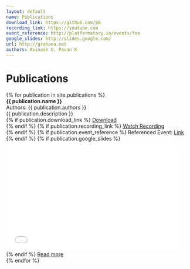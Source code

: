 ```yaml
---
layout: default
name: Publications
download_link: https://github.com/p6
recording_link: https://youtube.com
event_reference: http://platformatory.io/events/foo
google_slides: http://slides.google.com/
url: http://grahana.net
authors: Avinash U, Pavan K
---
```


<h1>Publications</h1>

<div class="publications-grid">
    {% for publication in site.publications %}
        <div class="publication-item">
            <strong>{{ publication.name }}</strong><br>
            Authors: <span class="authors">{{ publication.authors }}</span><br>
            {{ publication.description }}<br>
            {% if publication.download_link %}
                <a href="{{ publication.download_link }}" target="_blank">Download</a><br>
            {% endif %}
            {% if publication.recording_link %}
                <a href="{{ publication.recording_link }}" target="_blank">Watch Recording</a><br>
            {% endif %}
            {% if publication.event_reference %}
                Referenced Event: <a href="{{ publication.event_reference }}" target="_blank">Link</a><br>
            {% endif %}
            {% if publication.google_slides %}
                <iframe src="{{ publication.google_slides }}" frameborder="0" width="480" height="299" allowfullscreen="true" mozallowfullscreen="true" webkitallowfullscreen="true"></iframe><br>
            {% endif %}
            <a href="{{ publication.url }}">Read more</a>
        </div>
    {% endfor %}
</div>
